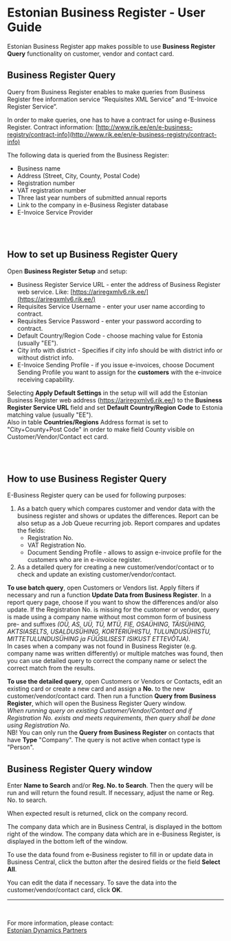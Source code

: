 ---
---
# Estonian Business Register - User Guide
Estonian Business Register app makes possible to use **Business Register Query** functionality on customer, vendor and contact card.

## Business Register Query
Query from Business Register enables to make queries from Business Register free information service “Requisites XML Service” and “E-Invoice Register Service”. 

In order to make queries, one has to have a contract for using e-Business Register. Contract information:
[http://www.rik.ee/en/e-business-registry/contract-info](http://www.rik.ee/en/e-business-registry/contract-info)

The following data is queried from the Business Register:
* Business name
* Address (Street, City, County, Postal Code)
* Registration number
* VAT registration number
* Three last year numbers of submitted annual reports
* Link to the company in e-Business Register database
* E-Invoice Service Provider
 
<br>
<br>
 
## How to set up Business Register Query
Open **Business Register Setup** and setup:
* Business Register Service URL - enter the address of Business Register web service. Like: [https://ariregxmlv6.rik.ee/](https://ariregxmlv6.rik.ee/)  
* Requisites Service Username - enter your user name according to contract.  
* Requisites Service Password - enter your password according to contract.
* Default Country/Region Code - choose maching value for Estonia (usually "EE").
* City info with district - Specifies if city info should be with district info or without district info.
* E-Invoice Sending Profile - if you issue e-invoices, choose Document Sending Profile you want to assign for the **customers** with the e-invoice receiving capability.


Selecting **Apply Default Settings** in the setup will will add the Estonian Business Register web address (https://ariregxmlv6.rik.ee/) to the **Business Register Service URL** field and set **Default Country/Region Code** to Estonia matching value (usually "EE").  
Also in table **Countries/Regions** Address format is set to "City+County+Post Code" in order to make field County visible on Customer/Vendor/Contact ect card.  

<br>
<br>

## How to use Business Register Query
E-Business Register query can be used for following purposes:
1. As a batch query which compares customer and vendor data with the business register and shows or updates the differences. Report can be also setup as a Job Queue recurring job. Report compares and updates the fields: 
   * Registration No.
   * VAT Registration No.
   * Document Sending Profile - allows to assign e-invoice profile for the customers who are in e-invoice register.
2. As a detailed query for creating a new customer/vendor/contact or to check and update an existing customer/vendor/contact.
 
**To use batch query**, open Customers or Vendors list. Apply filters if necessary and run a function **Update Data from Business Register**. In a report query page, choose if you want to show the differences and/or also update.
If the Registration No. is missing for the customer or vendor, query is made using a company name without most common form of business pre- and suffixes _(OÜ, AS, UÜ, TÜ, MTÜ, FIE, OSAÜHING, TÄISÜHING, AKTSIASELTS, USALDUSÜHING, KORTERIÜHISTU, TULUNDUSÜHISTU, MITTETULUNDUSÜHING ja FÜÜSILISEST ISIKUST ETTEVÕTJA)_.  
In cases when a company was not found in Business Register (e.g. company name was written differently) or multiple matches was found, then you can use detailed query to correct the company name or select the correct match from the results.  

**To use the detailed query**, open Customers or Vendors or Contacts, edit an existing card or create a new card and assign a **No.** to the new customer/vendor/contact card.   Then run a function **Query from Business Register**, which will open the Business Register Query window.  
_When running query on existing Customer/Vendor/Contact and if Registration No. exists and meets requirements, then query shall be done using Registration No._  
NB! You can only run the **Query from Business Register** on contacts that have **Type** "Company". The query is not active when contact type is "Person".  

## Business Register Query window

Enter **Name to Search** and/or **Reg. No. to Search**. Then the query will be run and will return the found result. If necessary, adjust the name or Reg. No. to search. 

When expected result is returned, click on the company record.

The company data which are in Business Central, is displayed in the bottom right of the window. The company data which are in e-Business Register, is displayed in the bottom left of the window.

To use the data found from e-Business register to fill in or update data in Business Central, click the button after the desired fields or the field **Select All**.

You can edit the data if necessary. To save the data into the customer/vendor/contact card, click **OK**.

***

<br>


For more information, please contact:  
<a href="https://dynamicspartnersee.github.io/docs/en-us/contacts" target="_blank">Estonian Dynamics Partners</a>
